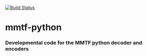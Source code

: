 [![Build Status](https://travis-ci.org/rcsb/mmtf-python.svg?branch=master)](https://travis-ci.org/rcsb/mmtf-python)

# mmtf-python

### Developmental code for the MMTF python decoder and encoders

